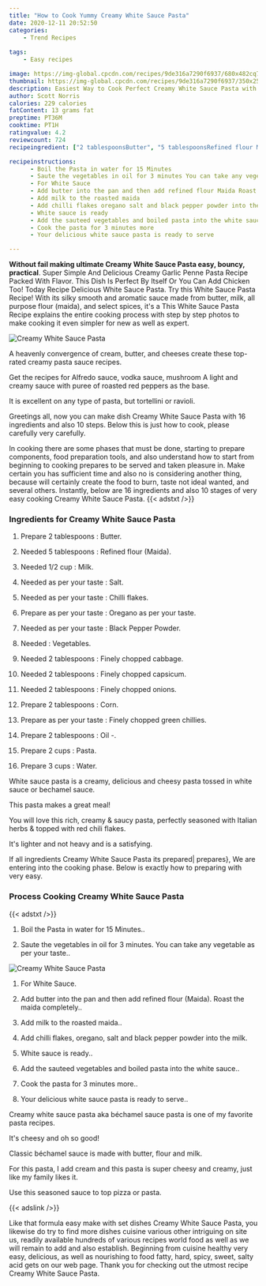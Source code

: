 ```yaml
---
title: "How to Cook Yummy Creamy White Sauce Pasta"
date: 2020-12-11 20:52:50
categories:
    - Trend Recipes
    
tags:
    - Easy recipes

image: https://img-global.cpcdn.com/recipes/9de316a7290f6937/680x482cq70/creamy-white-sauce-pasta-recipe-main-photo.jpg
thumbnail: https://img-global.cpcdn.com/recipes/9de316a7290f6937/350x250cq70/creamy-white-sauce-pasta-recipe-main-photo.jpg
description: Easiest Way to Cook Perfect Creamy White Sauce Pasta with 16 ingredients and 10 stages of easy cooking.
author: Scott Norris
calories: 229 calories
fatContent: 13 grams fat
preptime: PT36M
cooktime: PT1H
ratingvalue: 4.2
reviewcount: 724
recipeingredient: ["2 tablespoonsButter", "5 tablespoonsRefined flour Maida", "1/2 cupMilk", "as per your tasteSalt", "as per your tasteChilli flakes", "as per your tasteOregano as per your taste", "as per your tasteBlack Pepper Powder", "Vegetables", "2 tablespoonsFinely chopped cabbage", "2 tablespoonsFinely chopped capsicum", "2 tablespoonsFinely chopped onions", "2 tablespoonsCorn", "as per your tasteFinely chopped green chillies", "2 tablespoonsOil ", "2 cupsPasta", "3 cupsWater"]

recipeinstructions: 
      - Boil the Pasta in water for 15 Minutes 
      - Saute the vegetables in oil for 3 minutes You can take any vegetable as per your taste 
      - For White Sauce 
      - Add butter into the pan and then add refined flour Maida Roast the maida completely 
      - Add milk to the roasted maida 
      - Add chilli flakes oregano salt and black pepper powder into the milk 
      - White sauce is ready 
      - Add the sauteed vegetables and boiled pasta into the white sauce 
      - Cook the pasta for 3 minutes more 
      - Your delicious white sauce pasta is ready to serve

---
```




**Without fail making ultimate Creamy White Sauce Pasta easy, bouncy, practical**. Super Simple And Delicious Creamy Garlic Penne Pasta Recipe Packed With Flavor. This Dish Is Perfect By Itself Or You Can Add Chicken Too! Today Recipe Delicious White Sauce Pasta. Try this White Sauce Pasta Recipe! With its silky smooth and aromatic sauce made from butter, milk, all purpose flour (maida), and select spices, it&#39;s a This White Sauce Pasta Recipe explains the entire cooking process with step by step photos to make cooking it even simpler for new as well as expert.


![Creamy White Sauce Pasta](https://img-global.cpcdn.com/recipes/9de316a7290f6937/680x482cq70/creamy-white-sauce-pasta-recipe-main-photo.jpg "Creamy White Sauce Pasta")



A heavenly convergence of cream, butter, and cheeses create these top-rated creamy pasta sauce recipes.

Get the recipes for Alfredo sauce, vodka sauce, mushroom A light and creamy sauce with puree of roasted red peppers as the base.

It is excellent on any type of pasta, but tortellini or ravioli.


Greetings all, now you can make dish Creamy White Sauce Pasta with 16 ingredients and also 10 steps. Below this is just how to cook, please carefully very carefully.

In cooking there are some phases that must be done, starting to prepare components, food preparation tools, and also understand how to start from beginning to cooking prepares to be served and taken pleasure in. Make certain you has sufficient time and also no is considering another thing, because will certainly create the food to burn, taste not ideal wanted, and several others. Instantly, below are 16 ingredients and also 10 stages of very easy cooking Creamy White Sauce Pasta.
{{< adstxt />}}

### Ingredients for Creamy White Sauce Pasta


1. Prepare 2 tablespoons : Butter.

1. Needed 5 tablespoons : Refined flour (Maida).

1. Needed 1/2 cup : Milk.

1. Needed as per your taste : Salt.

1. Needed as per your taste : Chilli flakes.

1. Prepare as per your taste : Oregano as per your taste.

1. Needed as per your taste : Black Pepper Powder.

1. Needed  : Vegetables.

1. Needed 2 tablespoons : Finely chopped cabbage.

1. Needed 2 tablespoons : Finely chopped capsicum.

1. Needed 2 tablespoons : Finely chopped onions.

1. Prepare 2 tablespoons : Corn.

1. Prepare as per your taste : Finely chopped green chillies.

1. Prepare 2 tablespoons : Oil -.

1. Prepare 2 cups : Pasta.

1. Prepare 3 cups : Water.


White sauce pasta is a creamy, delicious and cheesy pasta tossed in white sauce or bechamel sauce.

This pasta makes a great meal!

You will love this rich, creamy &amp; saucy pasta, perfectly seasoned with Italian herbs &amp; topped with red chili flakes.

It&#39;s lighter and not heavy and is a satisfying.


If all ingredients Creamy White Sauce Pasta its prepared| prepares}, We are entering into the cooking phase. Below is exactly how to preparing with very easy.

### Process Cooking Creamy White Sauce Pasta

{{< adstxt />}}


1. Boil the Pasta in water for 15 Minutes..



1. Saute the vegetables in oil for 3 minutes. You can take any vegetable as per your taste..



![Creamy White Sauce Pasta](https://img-global.cpcdn.com/steps/eb4c13d2b0f3b3de/160x128cq70/creamy-white-sauce-pasta-recipe-step-2-photo.jpg" "Creamy White Sauce Pasta")



1. For White Sauce.



1. Add butter into the pan and then add refined flour (Maida). Roast the maida completely..



1. Add milk to the roasted maida..



1. Add chilli flakes, oregano, salt and black pepper powder into the milk.



1. White sauce is ready..



1. Add the sauteed vegetables and boiled pasta into the white sauce..



1. Cook the pasta for 3 minutes more..



1. Your delicious white sauce pasta is ready to serve..




Creamy white sauce pasta aka béchamel sauce pasta is one of my favorite pasta recipes.

It&#39;s cheesy and oh so good!

Classic béchamel sauce is made with butter, flour and milk.

For this pasta, I add cream and this pasta is super cheesy and creamy, just like my family likes it.

Use this seasoned sauce to top pizza or pasta.


{{< adslink />}}

Like that formula easy make with set dishes Creamy White Sauce Pasta, you likewise do try to find more dishes cuisine various other intriguing on site us, readily available hundreds of various recipes world food as well as we will remain to add and also establish. Beginning from cuisine healthy very easy, delicious, as well as nourishing to food fatty, hard, spicy, sweet, salty acid gets on our web page. Thank you for checking out the utmost recipe Creamy White Sauce Pasta.
